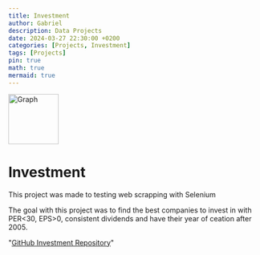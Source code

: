 ```yaml
---
title: Investment
author: Gabriel
description: Data Projects
date: 2024-03-27 22:30:00 +0200
categories: [Projects, Investment]
tags: [Projects]
pin: true
math: true
mermaid: true
---
```


<a href="https://github.com/GabrielFersPin/BestInvestment.git" target="_blank">
    <img align="center" src="https://images.pexels.com/photos/210607/pexels-photo-210607.jpeg?auto=compress&cs=tinysrgb&w=1260&h=750&dpr=2" alt="Graph" height="100" />
</a>

# Investment

This project was made to testing web scrapping with Selenium

The goal with this project was to find the best companies to invest in with PER<30, EPS>0, consistent dividends and have their year of ceation after 2005.

"[GitHub Investment Repository](https://github.com/GabrielFersPin/BestInvestment.git)"